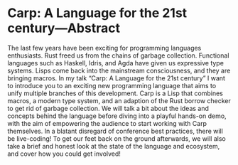 # Carp: A Language for the 21st century—Abstract

The last few years have been exciting for programming languages enthusiasts.
Rust freed us from the chains of garbage collection. Functional languages such
as Haskell, Idris, and Agda have given us expressive type systems. Lisps come
back into the mainstream consciousness, and they are bringing macros. In my
talk “Carp: A Language for the 21st century” I want to introduce you to an
exciting new programming language that aims to unify multiple branches of this
development. Carp is a Lisp that combines macros, a modern type system, and an
adaption of the Rust borrow checker to get rid of garbage collection. We will
talk a bit about the ideas and concepts behind the language before diving into
a playful hands-on demo, with the aim of empowering the audience to start
working with Carp themselves. In a blatant disregard of conference best
practices, there will be live-coding! To get our feet back on the ground
afterwards, we will also take a brief and honest look at the state of the
language and ecosystem, and cover how you could get involved!
